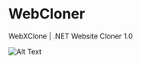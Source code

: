 # WebCloner
WebXClone | .NET Website Cloner 1.0

![Alt Text](https://i.ibb.co/FBgH01s/Screenshot-1.png)
